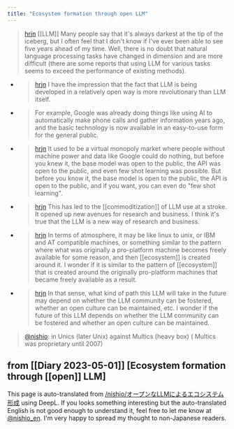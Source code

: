 ```yaml
---
title: "Ecosystem formation through open LLM"
---
```


> [hrjn](https://twitter.com/hrjn/status/1652639056872996864) [[LLM]] Many people say that it's always darkest at the tip of the iceberg, but I often feel that I don't know if I've ever been able to see five years ahead of my time.
>  Well, there is no doubt that natural language processing tasks have changed in dimension and are more difficult (there are some reports that using LLM for various tasks seems to exceed the performance of existing methods).
- > [hrjn](https://twitter.com/hrjn/status/1652640234373529600) I have the impression that the fact that LLM is being developed in a relatively open way is more revolutionary than LLM itself.
- >  For example, Google was already doing things like using AI to automatically make phone calls and gather information years ago, and the basic technology is now available in an easy-to-use form for the general public.
- > [hrjn](https://twitter.com/hrjn/status/1652640895001579520) It used to be a virtual monopoly market where people without machine power and data like Google could do nothing, but before you knew it, the base model was open to the public, the API was open to the public, and even few shot learning was possible. But before you know it, the base model is open to the public, the API is open to the public, and if you want, you can even do "few shot learning".
- > [hrjn](https://twitter.com/hrjn/status/1652642567006334977) This has led to the [[commoditization]] of LLM use at a stroke. It opened up new avenues for research and business. I think it's true that the LLM is a new way of research and business.
- > [hrjn](https://twitter.com/hrjn/status/1652643928917839874) In terms of atmosphere, it may be like linux to unix, or IBM and AT compatible machines, or something similar to the pattern where what was originally a pro-platform machine becomes freely available for some reason, and then [[ecosystem]] is created around it. I wonder if it is similar to the pattern of [[ecosystem]] that is created around the originally pro-platform machines that became freely available as a result.
- > [hrjn](https://twitter.com/hrjn/status/1652644525096198145) In that sense, what kind of path this LLM will take in the future may depend on whether the LLM community can be fostered, whether an open culture can be maintained, etc. I wonder if the future of this LLM depends on whether the LLM community can be fostered and whether an open culture can be maintained.
> [@nishio](https://twitter.com/nishio/status/1652660688492572674?s=46&t=gkSZtjGEtUZPO0JCzBxCBw): in Unics (later Unix) against Multics (heavy box) ( Multics was proprietary until 2007)

from  [[Diary 2023-05-01]]
[Ecosystem formation through [[open]] LLM]
---
This page is auto-translated from [/nishio/オープンなLLMによるエコシステム形成](https://scrapbox.io/nishio/オープンなLLMによるエコシステム形成) using DeepL. If you looks something interesting but the auto-translated English is not good enough to understand it, feel free to let me know at [@nishio_en](https://twitter.com/nishio_en). I'm very happy to spread my thought to non-Japanese readers.